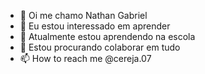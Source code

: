 - 👋 Oi me chamo Nathan Gabriel
- 👀 Eu estou interessado em aprender
- 🌱 Atualmente estou aprendendo na escola
- 💞️ Estou procurando colaborar em tudo
- 📫 How to reach me @cereja.07
<!---
Cerej4/Cerej4 is a ✨ special ✨ repository because its `README.md` (this file) appears on your GitHub profile.
You can click the Preview link to take a look at your changes.
--->
